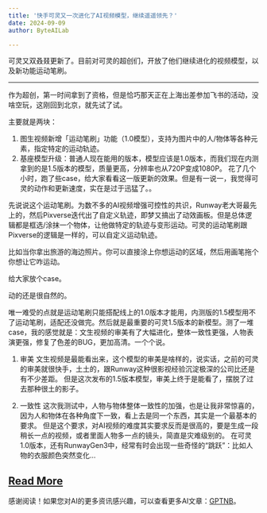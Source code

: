 ```yaml
---
title: '快手可灵又一次进化了AI视频模型，继续遥遥领先？'
date: 2024-09-09
author: ByteAILab

---
```


可灵又双叒叕更新了。目前对可灵的超创们，开放了他们继续进化的视频模型，以及新功能运动笔刷。

---


作为超创，第一时间拿到了资格，但是恰巧那天正在上海出差参加飞书的活动，没啥空玩，这刚回到北京，就先试了试。

主要就是两块：

1. 图生视频新增「运动笔刷」功能（1.0模型），支持为图片中的人/物体等各种元素，指定特定的运动轨迹。
2. 基座模型升级：普通人现在能用的版本，模型应该是1.0版本，而我们现在内测拿到的是1.5版本的模型，质量更高，分辨率也从720P变成1080P。
花了几个小时，跑了些case，给大家看看这一版更新的效果。但是有一说一，我觉得可灵的动作和更新速度，实在是过于迅猛了。。

先说说这个运动笔刷。为数不多的AI视频增强可控性的共识，Runway老大哥最先上的，然后Pixverse迭代出了自定义轨迹，即梦又搞出了动效画板。但是总体逻辑都是框选/涂抹一个物体，让他做特定的轨迹与变形运动。可灵的运动笔刷跟Pixverse的逻辑是一样的，可以自定义运动轨迹。

比如当你拿出旅游的海边照片。你可以直接涂上你想运动的区域，然后用画笔拖个你想让它咋运动。

给大家放个case。

动的还是很自然的。

唯一难受的点就是运动笔刷只能搭配线上的1.0版本才能用，内测版的1.5模型用不了运动笔刷，适配还没做完。然后就是最重要的可灵1.5版本的新模型。测了一堆case，我的感觉就是：文生视频的审美有了大幅进化，整体一致性更强，人物表演更强，修复了色差的BUG，更加高清。一个个说。

1. 审美 文生视频是最能看出来，这个模型的审美是啥样的，说实话，之前的可灵的审美就很快手，土土的，跟Runway这种很影视经验沉淀极深的公司比还是有不少差距。 但是这次发布的1.5版本模型，审美上终于是能看了，摆脱了过去那种很土的影子。

2. 一致性 这次我测试中，人物与物体整体一致性的加强，也是让我非常惊喜的，因为人和物体在各种角度下一致，看上去是同一个东西，其实是一个最基本的要求。 但是这个要求，对AI视频的难度其实要求反而是很高的，要是生成一段稍长一点的视频，或者里面人物多一点的镜头，简直是灾难级别的。 在可灵1.0版本，还有RunwayGen3中，经常有时会出现一些奇怪的“跳跃”：比如人物的衣服颜色突然变化...

[Read More](https://www.aixinzhijie.com/article/6846618)
---
感谢阅读！如果您对AI的更多资讯感兴趣，可以查看更多AI文章：[GPTNB](https://gptnb.com)。